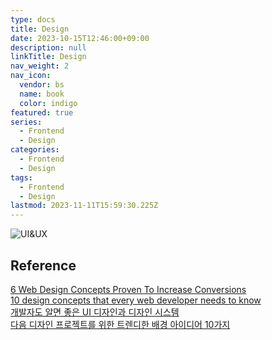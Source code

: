 ```yaml
---
type: docs
title: Design
date: 2023-10-15T12:46:00+09:00
description: null
linkTitle: Design
nav_weight: 2
nav_icon:
  vendor: bs
  name: book
  color: indigo
featured: true
series:
  - Frontend
  - Design
categories:
  - Frontend
  - Design
tags:
  - Frontend
  - Design
lastmod: 2023-11-11T15:59:30.225Z
---
```


![UI&UX](/frontend/ui-ux.jpg#center)

## Reference

[6 Web Design Concepts Proven To Increase Conversions](https://webdesignledger.com/6-web-design-concepts-proven-increase-conversions/)\
[10 design concepts that every web developer needs to know](https://www.creativebloq.com/web-design/10-design-concepts-web-developers-need-know-11135255)\
[개발자도 알면 좋은 UI 디자인과 디자인 시스템](https://joshua1988.github.io/web-development/design/ui-for-developers/)\
[다음 디자인 프로젝트를 위한 트렌디한 배경 아이디어 10가지](https://www.shutterstock.com/ko/blog/10-background-ideas-for-designs/)
